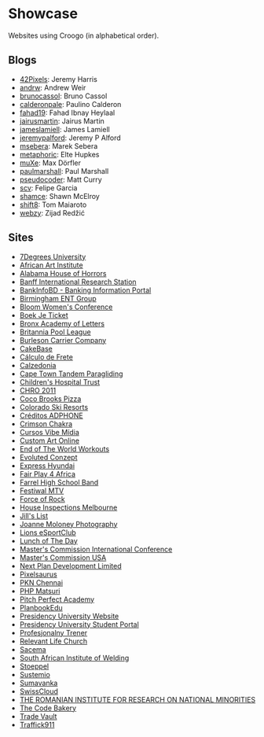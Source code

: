 # Showcase

Websites using Croogo (in alphabetical order).

## Blogs

* [42Pixels](http://www.42pixels.com): Jeremy Harris
* [andrw](http://andrw.net): Andrew Weir
* [brunocassol](http://brunocassol.com): Bruno Cassol
* [calderonpale](http://calderonpale.com): Paulino Calderon
* [fahad19](http://fahad19.com): Fahad Ibnay Heylaal
* [jairusmartin](http://jairusmartin.com): Jairus Martin
* [jameslamiell](http://jameslamiell.com): James Lamiell
* [jeremypalford](http://jeremypalford.com): Jeremy P Alford
* [msebera](http://www.msebera.cz): Marek Sebera
* [metaphoric](http://metaphoric.nl): Elte Hupkes
* [muXe](http://muxe.org): Max Dörfler
* [paulmarshall](http://paulmarshall.us/): Paul Marshall
* [pseudocoder](http://pseudocoder.com): Matt Curry
* [scv](http://scvgeo.com): Felipe Garcia
* [shamce](http://shamce.net): Shawn McElroy
* [shift8](http://www.shift8creative.com): Tom Maiaroto
* [webzy](http://webzy.in): Zijad Redžić

## Sites

* [7Degrees University](http://7degrees.org)
* [African Art Institute](http://www.afai.org.za)
* [Alabama House of Horrors](http://alabamahouseofhorrors.com)
* [Banff International Research Station](http://www.birs.ca)
* [BankInfoBD - Banking Information Portal](http://bankinfobd.com)
* [Birmingham ENT Group](http://www.birminghamentgroup.co.uk)
* [Bloom Women's Conference](http://bloom.mcin.org)
* [Boek Je Ticket](http://www.boekjeticket.be/)
* [Bronx Academy of Letters](http://uabronxletters.org)
* [Britannia Pool League](http://britannia-pool.net/)
* [Burleson Carrier Company](http://www.bccfreight.com/)
* [CakeBase](http://cakebase.net)
* [Cálculo de Frete](http://calculodefrete.com)
* [Calzedonia](http://www.calzedonia.co.uk)
* [Cape Town Tandem Paragliding](http://www.paraglide.co.za)
* [Children's Hospital Trust](http://childrenshospitaltrust.org.za)
* [CHRO 2011](http://www.chro2011.com)
* [Coco Brooks Pizza](http://cocobrooks.com)
* [Colorado Ski Resorts](http://www.coloradoski.com)
* [Créditos ADPHONE](http://creditosadphone.com.br)
* [Crimson Chakra](http://crimsonchakra.in)
* [Cursos Vibe Mídia](http://cursos.vibemidia.com)
* [Custom Art Online](http://customartonline.com)
* [End of The World Workouts](http://www.endoftheworldworkouts.com/)
* [Evoluted Conzept](http://www.evoluted.de)
* [Express Hyundai](http://expresshyundai.com)
* [Fair Play 4 Africa](http://fairplayforafrica.org)
* [Farrel High School Band](http://farrellband.org/)
* [Festiwal MTV](http://www.festiwalmtv.pl/)
* [Force of Rock](http://forceofrock.com/)
* [House Inspections Melbourne](http://www.houseinspectionsmelbourne.com.au)
* [Jill's List](http://jillslist.com)
* [Joanne Moloney Photography](http://joannemoloney.com.au)
* [Lions eSportClub](http://lionsek.com)
* [Lunch of The Day](http://lunchoftheday.com)
* [Master's Commission International Conference](http://conference.mcin.org)
* [Master's Commission USA](http://masterscommissionusa.com)
* [Next Plan Development Limited](http://www.npdbd.com/)
* [Pixelsaurus](http://pixelsaur.us)
* [PKN Chennai](http://pknchennai.com)
* [PHP Matsuri](http://2010.phpmatsuri.net)
* [Pitch Perfect Academy](http://pitchperfectacademy.com)
* [PlanbookEdu](http://planbookedu.com/blog)
* [Presidency University Website](http://presidency.edu.bd)
* [Presidency University Student Portal](http://sims.presidency.edu.bd)
* [Profesjonalny Trener](http://www.profesjonalnytrener.pl)
* [Relevant Life Church](http://relevantlife.com)
* [Sacema](http://www.sacema.com)
* [South African Institute of Welding](http://www.saiw.co.za)
* [Stoeppel](http://www.stoeppel.ch)
* [Sustemio](http://www.sistemio.com)
* [Sumavanka](http://sumavanka.nl)
* [SwissCloud](http://swisscloud.com)
* [THE ROMANIAN INSTITUTE FOR RESEARCH ON NATIONAL MINORITIES](http://ispmn.gov.ro)
* [The Code Bakery](http://thecodebakery.com)
* [Trade Vault](http://trade-vault.com)
* [Traffick911](http://www.traffick911.com)

